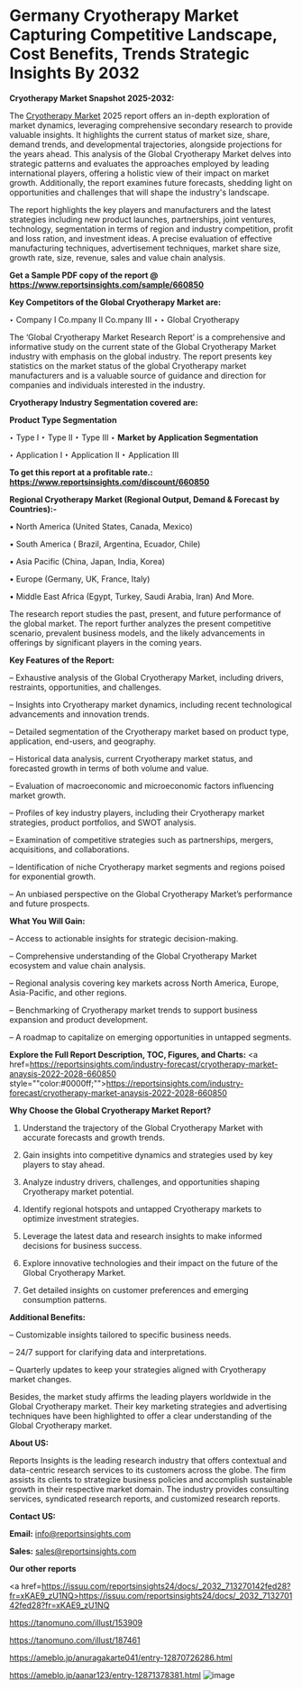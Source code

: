 # Germany Cryotherapy Market Capturing Competitive Landscape, Cost Benefits, Trends Strategic Insights By 2032

<strong>Cryotherapy Market Snapshot 2025-2032:</strong>

The <a href=https://www.reportsinsights.com/sample/660850>Cryotherapy Market</a> 2025 report offers an in-depth exploration of market dynamics, leveraging comprehensive secondary research to provide valuable insights. It highlights the current status of market size, share, demand trends, and developmental trajectories, alongside projections for the years ahead. This analysis of the Global Cryotherapy Market delves into strategic patterns and evaluates the approaches employed by leading international players, offering a holistic view of their impact on market growth. Additionally, the report examines future forecasts, shedding light on opportunities and challenges that will shape the industry's landscape.

The report highlights the key players and manufacturers and the latest strategies including new product launches, partnerships, joint ventures, technology, segmentation in terms of region and industry competition, profit and loss ration, and investment ideas. A precise evaluation of effective manufacturing techniques, advertisement techniques, market share size, growth rate, size, revenue, sales and value chain analysis.

<strong>Get a Sample PDF copy of the report @ <a href=https://www.reportsinsights.com/sample/660850 style=color:#0000ff;>https://www.reportsinsights.com/sample/660850</a></strong>

<strong>Key Competitors of the Global Cryotherapy Market are:</strong>

‣ Company I Co.mpany II Co.mpany III
‣ 
‣ Global Cryotherapy

The ‘Global Cryotherapy Market Research Report’ is a comprehensive and informative study on the current state of the Global Cryotherapy Market industry with emphasis on the global industry. The report presents key statistics on the market status of the global Cryotherapy market manufacturers and is a valuable source of guidance and direction for companies and individuals interested in the industry.

<strong>Cryotherapy Industry Segmentation covered are:</strong>

<strong>Product Type Segmentation</strong>

‣ Type I
‣ Type II
‣ Type III
‣ 
<strong>Market by Application Segmentation</strong>

‣ Application I
‣ Application II 
‣ Application III

<strong>To get this report at a profitable rate.: <a href=https://www.reportsinsights.com/discount/660850 style=color:#0000ff;>https://www.reportsinsights.com/discount/660850</a></strong>

<strong>Regional Cryotherapy Market (Regional Output, Demand &amp; Forecast by Countries):-</strong>

• North America (United States, Canada, Mexico)

• South America ( Brazil, Argentina, Ecuador, Chile)

• Asia Pacific (China, Japan, India, Korea)

• Europe (Germany, UK, France, Italy)

• Middle East Africa (Egypt, Turkey, Saudi Arabia, Iran) And More.

The research report studies the past, present, and future performance of the global market. The report further analyzes the present competitive scenario, prevalent business models, and the likely advancements in offerings by significant players in the coming years.

<strong>Key Features of the Report:</strong>

– Exhaustive analysis of the Global Cryotherapy Market, including drivers, restraints, opportunities, and challenges.

– Insights into Cryotherapy market dynamics, including recent technological advancements and innovation trends.

– Detailed segmentation of the Cryotherapy market based on product type, application, end-users, and geography.

– Historical data analysis, current Cryotherapy market status, and forecasted growth in terms of both volume and value.

– Evaluation of macroeconomic and microeconomic factors influencing market growth.

– Profiles of key industry players, including their Cryotherapy market strategies, product portfolios, and SWOT analysis.

– Examination of competitive strategies such as partnerships, mergers, acquisitions, and collaborations.

– Identification of niche Cryotherapy market segments and regions poised for exponential growth.

– An unbiased perspective on the Global Cryotherapy Market’s performance and future prospects.

<strong>What You Will Gain:</strong>

– Access to actionable insights for strategic decision-making.

– Comprehensive understanding of the Global Cryotherapy Market ecosystem and value chain analysis.

– Regional analysis covering key markets across North America, Europe, Asia-Pacific, and other regions.

– Benchmarking of Cryotherapy market trends to support business expansion and product development.

– A roadmap to capitalize on emerging opportunities in untapped segments.

<strong>Explore the Full Report Description, TOC, Figures, and Charts:</strong>
<a href=https://reportsinsights.com/industry-forecast/cryotherapy-market-anaysis-2022-2028-660850 style=""color:#0000ff;"">https://reportsinsights.com/industry-forecast/cryotherapy-market-anaysis-2022-2028-660850</a>

<strong>Why Choose the Global Cryotherapy Market Report?</strong>

1. Understand the trajectory of the Global Cryotherapy Market with accurate forecasts and growth trends.

2. Gain insights into competitive dynamics and strategies used by key players to stay ahead.

3. Analyze industry drivers, challenges, and opportunities shaping Cryotherapy market potential.

4. Identify regional hotspots and untapped Cryotherapy markets to optimize investment strategies.

5. Leverage the latest data and research insights to make informed decisions for business success.

6. Explore innovative technologies and their impact on the future of the Global Cryotherapy Market.

7. Get detailed insights on customer preferences and emerging consumption patterns.

<strong>Additional Benefits:</strong>

– Customizable insights tailored to specific business needs.

– 24/7 support for clarifying data and interpretations.

– Quarterly updates to keep your strategies aligned with Cryotherapy market changes.

Besides, the market study affirms the leading players worldwide in the Global Cryotherapy market. Their key marketing strategies and advertising techniques have been highlighted to offer a clear understanding of the Global Cryotherapy market.

<strong><strong>About US</strong>:</strong>

Reports Insights is the leading research industry that offers contextual and data-centric research services to its customers across the globe. The firm assists its clients to strategize business policies and accomplish sustainable growth in their respective market domain. The industry provides consulting services, syndicated research reports, and customized research reports.

<strong>Contact US:</strong>

<p class=><b>Email:</b> <a href=mailto:info@reportsinsights.com>info@reportsinsights.com</a></p>
<p class=><b>Sales:</b> <a href=mailto:sales@reportsinsights.com>sales@reportsinsights.com</a></p>

<strong>Our other reports</strong>

<a href=https://issuu.com/reportsinsights24/docs/_2032_713270142fed28?fr=xKAE9_zU1NQ>https://issuu.com/reportsinsights24/docs/_2032_713270142fed28?fr=xKAE9_zU1NQ</a>

<a href=https://tanomuno.com/illust/153909>https://tanomuno.com/illust/153909</a>

<a href=https://tanomuno.com/illust/187461>https://tanomuno.com/illust/187461</a>

<a href=https://ameblo.jp/anuragakarte041/entry-12870726286.html>https://ameblo.jp/anuragakarte041/entry-12870726286.html</a>

<a href=https://ameblo.jp/aanar123/entry-12871378381.html>https://ameblo.jp/aanar123/entry-12871378381.html</a>
![image](https://github.com/user-attachments/assets/18804897-38cb-41fe-b027-1362f7863375)
